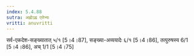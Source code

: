```yaml
---
index: 5.4.88
sutra: अह्नोऽह्न एतेभ्यः
vritti: anuvritti
---
```


सर्व-एकदेश-सङ्ख्यातात् ५/१ [5।4।87], सङ्‍ख्या-अव्ययादेः  ६/१ [5।4।86], तत्पुरुषस्य 6/1 [5।4।86],   अच् 1/1 [5।4।75]